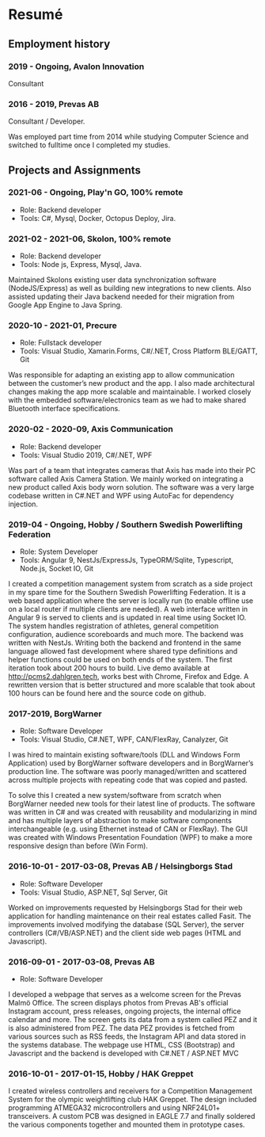 # Resumé

## Employment history

### 2019 - Ongoing, Avalon Innovation

Consultant

### 2016 - 2019, Prevas AB

Consultant / Developer. 

Was employed part time from 2014 while studying Computer Science and switched to fulltime once I completed my studies.

## Projects and Assignments

### 2021-06 - Ongoing, Play'n GO, 100% remote

- Role: Backend developer
- Tools: C#, Mysql, Docker, Octopus Deploy, Jira.


### 2021-02 - 2021-06, Skolon, 100% remote

- Role: Backend developer
- Tools: Node js, Express, Mysql, Java.

Maintained Skolons existing user data synchronization software (NodeJS/Express) as well as building new integrations to new clients.
Also assisted updating their Java backend needed for their migration from Google App Engine to Java Spring.

### 2020-10 - 2021-01, Precure

- Role: Fullstack developer
- Tools: Visual Studio, Xamarin.Forms, C#/.NET, Cross Platform BLE/GATT, Git

Was responsible for adapting an existing app to allow communication between the customer’s new product and the app. I also made architectural changes making the app more scalable and maintainable. I worked closely with the embedded software/electronics team as we had to make shared Bluetooth interface specifications.

### 2020-02 - 2020-09, Axis Communication

- Role: Backend developer
- Tools: Visual Studio 2019, C#/.NET, WPF

Was part of a team that integrates cameras that Axis has made into their PC software called Axis Camera Station. We mainly worked on integrating a new product called Axis body worn solution. The software was a very large codebase written in C#.NET and WPF using AutoFac for dependency injection.

### 2019-04 - Ongoing, Hobby / Southern Swedish Powerlifting Federation

- Role: System Developer
- Tools: Angular 9, NestJs/ExpressJs, TypeORM/Sqlite, Typescript, Node.js, Socket IO, Git

I created a competition management system from scratch as a side project in my spare time for the Southern Swedish Powerlifting Federation. It is a web based application where the server is locally run (to enable offline use on a local router if multiple clients are needed). A web interface written in Angular 9 is served to clients and is updated in real time using Socket IO. The system handles registration of athletes, general competition configuration, audience scoreboards and much more. The backend was written with NestJs. Writing both the backend and frontend in the same language allowed fast development where shared type definitions and helper functions could be used on both ends of the system. The first iteration took about 200 hours to build. Live demo available at http://pcms2.dahlgren.tech, works best with Chrome, Firefox and Edge. A rewritten version that is better structured and more scalable that took about 100 hours can be found here and the source code on github.

### 2017-2019, BorgWarner

- Role: Software Developer
- Tools: Visual Studio, C#.NET, WPF, CAN/FlexRay, Canalyzer, Git

I was hired to maintain existing software/tools (DLL and Windows Form Application) used by BorgWarner software developers and in BorgWarner’s production line. The software was poorly managed/written and scattered across multiple projects with repeating code that was copied and pasted.

To solve this I created a new system/software from scratch when BorgWarner needed new tools for their latest line of products. The software was written in C# and was created with reusability and modularizing in mind and has multiple layers of abstraction to make software components interchangeable (e.g. using Ethernet instead of CAN or FlexRay). The GUI was created with Windows Presentation Foundation (WPF) to make a more responsive design than before (Win Form).

### 2016-10-01 - 2017-03-08, Prevas AB / Helsingborgs Stad

- Role: Software Developer
- Tools: Visual Studio, ASP.NET, Sql Server, Git

Worked on improvements requested by Helsingborgs Stad for their web application for handling maintenance on their real estates called Fasit. The improvements involved modifying the database (SQL Server), the server controllers (C#/VB/ASP.NET) and the client side web pages (HTML and Javascript).

### 2016-09-01 - 2017-03-08, Prevas AB

- Role: Software Developer

I developed a webpage that serves as a welcome screen for the Prevas Malmö Office. The screen displays photos from Prevas AB's official Instagram account, press releases, ongoing projects, the internal office calendar and more. The screen gets its data from a system called PEZ and it is also administered from PEZ. The data PEZ provides is fetched from various sources such as RSS feeds, the Instagram API and data stored in the systems database. The webpage use HTML, CSS (Bootstrap) and Javascript and the backend is developed with C#.NET / ASP.NET MVC

### 2016-10-01 - 2017-01-15, Hobby / HAK Greppet

I created wireless controllers and receivers for a Competition Management System for the olympic weightlifting club HAK Greppet. The design included programming ATMEGA32 microcontrollers and using NRF24L01+ transceivers. A custom PCB was designed in EAGLE 7.7 and finally soldered the various components together and mounted them in prototype cases.
